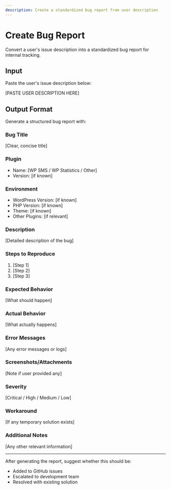 ```yaml
---
description: Create a standardized bug report from user description
---
```


# Create Bug Report

Convert a user's issue description into a standardized bug report for internal tracking.

## Input

Paste the user's issue description below:

[PASTE USER DESCRIPTION HERE]

## Output Format

Generate a structured bug report with:

### Bug Title
[Clear, concise title]

### Plugin
- Name: [WP SMS / WP Statistics / Other]
- Version: [if known]

### Environment
- WordPress Version: [if known]
- PHP Version: [if known]
- Theme: [if known]
- Other Plugins: [if relevant]

### Description
[Detailed description of the bug]

### Steps to Reproduce
1. [Step 1]
2. [Step 2]
3. [Step 3]

### Expected Behavior
[What should happen]

### Actual Behavior
[What actually happens]

### Error Messages
[Any error messages or logs]

### Screenshots/Attachments
[Note if user provided any]

### Severity
[Critical / High / Medium / Low]

### Workaround
[If any temporary solution exists]

### Additional Notes
[Any other relevant information]

---

After generating the report, suggest whether this should be:
- Added to GitHub issues
- Escalated to development team
- Resolved with existing solution
